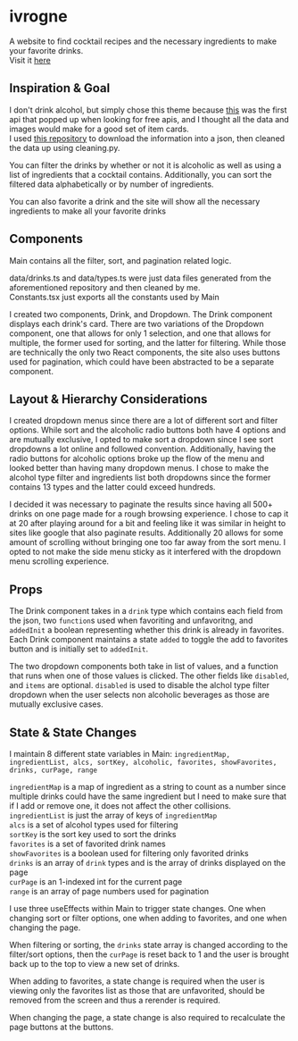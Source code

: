 # ivrogne

A website to find cocktail recipes and the necessary ingredients to make your favorite drinks.  
Visit it [here](https://sombersheep77.github.io/uiux-project-3/)

## Inspiration & Goal

I don't drink alcohol, but simply chose this theme because [this](https://www.thecocktaildb.com/api.php) was the first api that popped up when looking for free apis, and I thought all the data and images would make for a good set of item cards.  
I used [this repository](https://github.com/lauriharpf/thecocktaildb-downloader) to download the information into a json, then cleaned the data up using cleaning.py.

You can filter the drinks by whether or not it is alcoholic as well as using a list of ingredients that a cocktail contains. Additionally, you can sort the filtered data alphabetically or by number of ingredients.

You can also favorite a drink and the site will show all the necessary ingredients to make all your favorite drinks

## Components

Main contains all the filter, sort, and pagination related logic.

data/drinks.ts and data/types.ts were just data files generated from the aforementioned repository and then cleaned by me.  
Constants.tsx just exports all the constants used by Main

I created two components, Drink, and Dropdown. The Drink component displays each drink's card. There are two variations of the Dropdown component, one that allows for only 1 selection, and one that allows for multiple, the former used for sorting, and the latter for filtering. While those are technically the only two React components, the site also uses buttons used for pagination, which could have been abstracted to be a separate component.

## Layout & Hierarchy Considerations

I created dropdown menus since there are a lot of different sort and filter options. While sort and the alcoholic radio buttons both have 4 options and are mutually exclusive, I opted to make sort a dropdown since I see sort dropdowns a lot online and followed convention. Additionally, having the radio buttons for alcoholic options broke up the flow of the menu and looked better than having many dropdown menus. I chose to make the alcohol type filter and ingredients list both dropdowns since the former contains 13 types and the latter could exceed hundreds.

I decided it was necessary to paginate the results since having all 500+ drinks on one page made for a rough browsing experience. I chose to cap it at 20 after playing around for a bit and feeling like it was similar in height to sites like google that also paginate results. Additionally 20 allows for some amount of scrolling without bringing one too far away from the sort menu. I opted to not make the side menu sticky as it interfered with the dropdown menu scrolling experience.

## Props

The Drink component takes in a `drink` type which contains each field from the json, two `function`s used when favoriting and unfavoritng, and `addedInit` a boolean representing whether this drink is already in favorites. Each Drink component maintains a state `added` to toggle the add to favorites button and is initially set to `addedInit`.

The two dropdown components both take in list of values, and a function that runs when one of those values is clicked. The other fields like `disabled`, and `items` are optional. `disabled` is used to disable the alchol type filter dropdown when the user selects non alcoholic beverages as those are mutually exclusive cases.

## State & State Changes

I maintain 8 different state variables in Main: `ingredientMap, ingredientList, alcs, sortKey, alcoholic, favorites, showFavorites, drinks, curPage, range`

`ingredientMap` is a map of ingredient as a string to count as a number since multiple drinks could have the same ingredient but I need to make sure that if I add or remove one, it does not affect the other collisions.  
`ingredientList` is just the array of keys of `ingredientMap`  
`alcs` is a set of alcohol types used for filtering  
`sortKey` is the sort key used to sort the drinks  
`favorites` is a set of favorited drink names  
`showFavorites` is a boolean used for filtering only favorited drinks  
`drinks` is an array of `drink` types and is the array of drinks displayed on the page  
`curPage` is an 1-indexed int for the current page  
`range` is an array of page numbers used for pagination  

I use three useEffects within Main to trigger state changes. One when changing sort or filter options, one when adding to favorites, and one when changing the page.

When filtering or sorting, the `drinks` state array is changed according to the filter/sort options, then the `curPage` is reset back to 1 and the user is brought back up to the top to view a new set of drinks.

When adding to favorites, a state change is required when the user is viewing only the favorites list as those that are unfavorited, should be removed from the screen and thus a rerender is required.

When changing the page, a state change is also required to recalculate the page buttons at the buttons.
